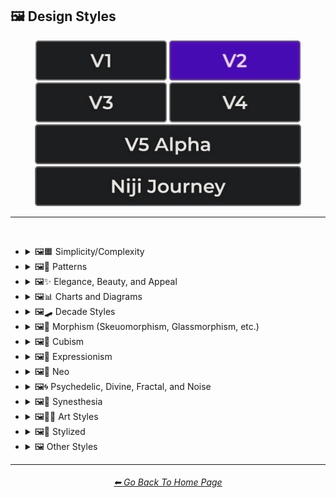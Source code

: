 <h2>🖼 Design Styles</h2>

<div align="center">

[<img src="/Images/Repo_Parts/Buttons/Version_Buttons/button_version_V1_inactive.webp?raw=true" alt="MidJourney V1" height="64" />](/Pages/MJ_V1/Style_Pages/Sphere/Design_Styles.md)
[<img src="/Images/Repo_Parts/Buttons/Version_Buttons/button_version_V2_active.webp?raw=true" alt="MidJourney V2" height="64" />](/Pages/MJ_V2/Style_Pages/Sphere/Design_Styles.md)
[<img src="/Images/Repo_Parts/Buttons/Version_Buttons/button_version_V3_inactive.webp?raw=true" alt="MidJourney V3" height="64" />](/Pages/MJ_V3/Style_Pages/Sphere/Design_Styles.md)
[<img src="/Images/Repo_Parts/Buttons/Version_Buttons/button_version_V4_inactive.webp?raw=true" alt="MidJourney V4" height="64" />](/Pages/MJ_V4/Style_Pages/Just_The_Style/Design_Styles.md)
<br>
[<img src="/Images/Repo_Parts/Buttons/Version_Buttons/button_version_V5_Alpha_inactive_half.webp?raw=true" alt="MidJourney V5" height="64" />](/Pages/MJ_V5/Style_Pages/Just_The_Style/Design_Styles.md)
[<img src="/Images/Repo_Parts/Buttons/Version_Buttons/button_version_niji_inactive_half.webp?raw=true" alt="Niji Journey" height="64" />](/Pages/Niji_Journey/Style_Pages/Design_Styles.md)

</div>

<hr>
<br>


- <details><summary>🖼🟧 Simplicity/Complexity</summary><p><div align="center">

	| Simple | Simplicity | Basic |
	| :-: | :-: | :-: |
	| <img src="/Images/MJ_V2/MidJourney_Styles_(sphere)/sphere_Simple.webp?raw=true" width="256" /> | <img src="/Images/MJ_V2/MidJourney_Styles_(sphere)/Wave_13/sphere_Simplicity.webp?raw=true" width="256" /> | <img src="/Images/MJ_V2/MidJourney_Styles_(sphere)/sphere_basic.webp?raw=true" width="256" /> |
	
	<br>
	
	| Details | Detailed | Hyperdetailed |
	| :-: | :-: | :-: |
	| <img src="/Images/MJ_V2/MidJourney_Styles_(sphere)/Wave_14/sphere_Details.webp?raw=true" width="256" /> | <img src="/Images/MJ_V2/MidJourney_Styles_(sphere)/sphere_detailed.webp?raw=true" width="256" /> | <img src="/Images/MJ_V2/MidJourney_Styles_(sphere)/sphere_hyperdetailed.webp?raw=true" width="256" /> |

	<br>

	| Ornate |
	| :-: |
	| <img src="/Images/MJ_V2/MidJourney_Styles_(sphere)/sphere_Ornate.webp?raw=true" width="256" /> |
	
	<br>

	| Complex | Complexity | Multiplex |
	| :-: | :-: | :-: |
	| <img src="/Images/MJ_V2/MidJourney_Styles_(sphere)/sphere_Complex.webp?raw=true" width="256" /> | <img src="/Images/MJ_V2/MidJourney_Styles_(sphere)/Wave_13/sphere_Complexity.webp?raw=true" width="256" /> | <img src="/Images/MJ_V2/MidJourney_Styles_(sphere)/sphere_Multiplex.webp?raw=true" width="256" /> |
	
	<br>

	| Kolmogorov Complexity | Cluttered | Greeble |
    | :-: | :-: | :-: |
    | <img src="/Images/MJ_V2/MidJourney_Styles_(sphere)/sphere_Kolmogorov_Complexity.webp?raw=true" width="256" /> | <img src="/Images/MJ_V2/MidJourney_Styles_(sphere)/sphere_Cluttered.webp?raw=true" width="256" /> | <img src="/Images/MJ_V2/MidJourney_Styles_(sphere)/sphere_Greeble.webp?raw=true" width="256" /> |

    <br>

	| Chaotic | Confusing | Incoherent |
	| :-: | :-: | :-: |
	| <img src="/Images/MJ_V2/MidJourney_Styles_(sphere)/sphere_Chaotic.webp?raw=true" width="256" /> | <img src="/Images/MJ_V2/MidJourney_Styles_(sphere)/sphere_Confusing.webp?raw=true" width="256" /> | <img src="/Images/MJ_V2/MidJourney_Styles_(sphere)/sphere_Incoherent.webp?raw=true" width="256" /> |
	
	<br>

	| Intricate | Surface Detail | Intricate Surface Detail |
	| :-: | :-: | :-: |
	| <img src="/Images/MJ_V2/MidJourney_Styles_(sphere)/sphere_Intricate.webp?raw=true" width="256" /> | <img src="/Images/MJ_V2/MidJourney_Styles_(sphere)/sphere_Surface_Detail.webp?raw=true" width="256" /> | <img src="/Images/MJ_V2/MidJourney_Styles_(sphere)/sphere_Intricate_Surface_Detail.webp?raw=true" width="256" /> |
	
	<br>
	
	| Minimalist | Maximalist | Intricate Maximalism |
	| :-: | :-: | :-: |
	| <img src="/Images/MJ_V2/MidJourney_Styles_(sphere)/sphere_minimalist.webp?raw=true" width="256" /> | <img src="/Images/MJ_V2/MidJourney_Styles_(sphere)/sphere_maximalist.webp?raw=true" width="256" /> | <img src="/Images/MJ_V2/MidJourney_Styles_(sphere)/sphere_Intricatemaximalism.webp?raw=true" width="256" /> |

	<br>
	
	| Flat | Flat Design | Ukiyo-e Flat Design |
	| :-: | :-: | :-: |
	| <img src="/Images/MJ_V2/MidJourney_Styles_(sphere)/sphere_flat.webp?raw=true" width="256" /> | <img src="/Images/MJ_V2/MidJourney_Styles_(sphere)/sphere_FlatDesign.webp?raw=true" width="256" /> | <img src="/Images/MJ_V2/MidJourney_Styles_(sphere)/sphere_Ukiyo-eflatdesign.webp?raw=true" width="256" /> |

	<br>
	
	| Isotype |
	| :-: |
	| <img src="/Images/MJ_V2/MidJourney_Styles_(sphere)/sphere_Isotype.webp?raw=true" width="256" /> |

	<br>
	
	| Flat Shading |
	| :-: |
	| <img src="/Images/MJ_V2/MidJourney_Styles_(sphere)/sphere_FlatShading.webp?raw=true" width="256" /> |
	
  </div></p></details>
	
	
	
- <details><summary>🖼🎨 Patterns</summary><p><div align="center">

	| Patterns | Polka Dot | Pinstripe |
	| :-: | :-: | :-: |
	| <img src="/Images/MJ_V2/MidJourney_Styles_(sphere)/sphere_patterns.webp?raw=true" width="256" /> | <img src="/Images/MJ_V2/MidJourney_Styles_(sphere)/sphere_PolkaDot.webp?raw=true" width="256" /> | <img src="/Images/MJ_V2/MidJourney_Styles_(sphere)/sphere_Pinstripe.webp?raw=true" width="256" /> |
	
	<br>
	
	| Grid | Axis Lines | Checkerboard |
	| :-: | :-: | :-: |
	| <img src="/Images/MJ_V2/MidJourney_Styles_(sphere)/sphere_Grid.webp?raw=true" width="256" /> | <img src="/Images/MJ_V2/MidJourney_Styles_(sphere)/Wave_14/sphere_Axis_Lines.webp?raw=true" width="256" /> | <img src="/Images/MJ_V2/MidJourney_Styles_(sphere)/sphere_Checkerboard.webp?raw=true" width="256" /> |

	<br>

	| Halftone |
	| :-: |
	| <img src="/Images/MJ_V2/MidJourney_Styles_(sphere)/sphere_halftone.webp?raw=true" width="256" /> |

	<br>
	
	| Camouflage | Damask Patterns | Memphis Pattern |
	| :-: | :-: | :-: |
	| <img src="/Images/MJ_V2/MidJourney_Styles_(sphere)/sphere_Camouflage.webp?raw=true" width="256" /> | <img src="/Images/MJ_V2/MidJourney_Styles_(sphere)/sphere_DamaskPatterns.webp?raw=true" width="256" /> | <img src="/Images/MJ_V2/MidJourney_Styles_(sphere)/sphere_MemphisPattern.webp?raw=true" width="256" /> |
	
	<br>
	
	| Parametric Patterns | Diffraction Patterns | Voronoi |
	| :-: | :-: | :-: |
	| <img src="/Images/MJ_V2/MidJourney_Styles_(sphere)/sphere_Parametricpatterns.webp?raw=true" width="256" /> | <img src="/Images/MJ_V2/MidJourney_Styles_(sphere)/sphere_DiffractionPatterns.webp?raw=true" width="256" /> | <img src="/Images/MJ_V2/MidJourney_Styles_(sphere)/sphere_Voronoi.webp?raw=true" width="256" /> |
	
	<br>
	
	| Zebra Pattern | Tiger Pattern | Cow Pattern |
	| :-: | :-: | :-: |
	| <img src="/Images/MJ_V2/MidJourney_Styles_(sphere)/sphere_ZebraPattern.webp?raw=true" width="256" /> | <img src="/Images/MJ_V2/MidJourney_Styles_(sphere)/sphere_TigerPattern.webp?raw=true" width="256" /> | <img src="/Images/MJ_V2/MidJourney_Styles_(sphere)/Wave_11/sphere_Cow_Pattern.webp?raw=true" width="256" /> |

	<br>

	| Rorschach |
	| :-: |
	| <img src="/Images/MJ_V2/MidJourney_Styles_(sphere)/sphere_Rorschach.webp?raw=true" width="256" /> |

  </div></p></details>



- <details><summary>🖼✨ Elegance, Beauty, and Appeal</summary><p><div align="center">

	| Elegant | Elegance |
	| :-: | :-: |
	| <img src="/Images/MJ_V2/MidJourney_Styles_(sphere)/sphere_Elegant.webp?raw=true" width="256" /> | <img src="/Images/MJ_V2/MidJourney_Styles_(sphere)/Wave_13/sphere_Elegance.webp?raw=true" width="256" /> |

	<br>

	| Beauty | Beautiful |
	| :-: | :-: |
	| <img src="/Images/MJ_V2/MidJourney_Styles_(sphere)/Wave_13/sphere_Beauty.webp?raw=true" width="256" /> | <img src="/Images/MJ_V2/MidJourney_Styles_(sphere)/sphere_Beautiful.webp?raw=true" width="256" /> |

	<br>

	| Appeal | Appealing | Marvelous |
	| :-: | :-: | :-: |
	| <img src="/Images/MJ_V2/MidJourney_Styles_(sphere)/Wave_13/sphere_Appeal.webp?raw=true" width="256" /> | <img src="/Images/MJ_V2/MidJourney_Styles_(sphere)/sphere_Appealing.webp?raw=true" width="256" /> | <img src="/Images/MJ_V2/MidJourney_Styles_(sphere)/sphere_Marvelous.webp?raw=true" width="256" /> |
	
	<br>

	| Luxury | Luxurious | Luxe |
	| :-: | :-: | :-: |
	| <img src="/Images/MJ_V2/MidJourney_Styles_(sphere)/sphere_Luxury.webp?raw=true" width="256" /> | <img src="/Images/MJ_V2/MidJourney_Styles_(sphere)/Wave_9/sphere_Luxurious.webp?raw=true" width="256" /> | <img src="/Images/MJ_V2/MidJourney_Styles_(sphere)/Wave_9/sphere_Luxe.webp?raw=true" width="256" /> |
	
	<br>
	
	| Low-Quality | Medium-Quality |
	| :-: | :-: |
	| <img src="/Images/MJ_V2/MidJourney_Styles_(sphere)/Wave_10/sphere_Low-Quality.webp?raw=true" width="256" /> | <img src="/Images/MJ_V2/MidJourney_Styles_(sphere)/Wave_10/sphere_Medium-Quality.webp?raw=true" width="256" /> |
	
	<br>
	
	| High-Quality | Ultra-Quality | Ultra Quality |
	| :-: | :-: | :-: |
	| <img src="/Images/MJ_V2/MidJourney_Styles_(sphere)/Wave_10/sphere_High-Quality.webp?raw=true" width="256" /> | <img src="/Images/MJ_V2/MidJourney_Styles_(sphere)/Wave_10/sphere_Ultra-Quality.webp?raw=true" width="256" /> | <img src="/Images/MJ_V2/MidJourney_Styles_(sphere)/Wave_10/sphere_Ultra_Quality.webp?raw=true" width="256" /> |

	<br>

	| Perfection |
	| :-: |
	| <img src="/Images/MJ_V2/MidJourney_Styles_(sphere)/sphere_Perfection.webp?raw=true" width="256" /> |

  </div></p></details>



- <details><summary>🖼📊 Charts and Diagrams</summary><p><div align="center">

	| Chart | Graph | Diagram |
	| :-: | :-: | :-: |
	| <img src="/Images/MJ_V2/MidJourney_Styles_(sphere)/sphere_Chart.webp?raw=true" width="256" /> | <img src="/Images/MJ_V2/MidJourney_Styles_(sphere)/sphere_Graph.webp?raw=true" width="256" /> | <img src="/Images/MJ_V2/MidJourney_Styles_(sphere)/sphere_Diagram.webp?raw=true" width="256" /> |
	
	<br>
	
	| Ideogram | Pictogram | Phase-Space |
	| :-: | :-: | :-: |
	| <img src="/Images/MJ_V2/MidJourney_Styles_(sphere)/sphere_Ideogram.webp?raw=true" width="256" /> | <img src="/Images/MJ_V2/MidJourney_Styles_(sphere)/sphere_Pictogram.webp?raw=true" width="256" /> | <img src="/Images/MJ_V2/MidJourney_Styles_(sphere)/sphere_Phase-Space.webp?raw=true" width="256" /> |
	
	<br>
	
	| Feynman Diagram | Map | Schematic |
	| :-: | :-: | :-: |
	| <img src="/Images/MJ_V2/MidJourney_Styles_(sphere)/sphere_FeynmanDiagram.webp?raw=true" width="256" /> | <img src="/Images/MJ_V2/MidJourney_Styles_(sphere)/sphere_Map.webp?raw=true" width="256" /> | <img src="/Images/MJ_V2/MidJourney_Styles_(sphere)/sphere_Schematic.webp?raw=true" width="256" /> |

  </div></p></details>



- <details><summary>🖼🛹 Decade Styles</summary><p><div align="center">

	| 20s | 20s Pattern | 1920s Decor |
	| :-: | :-: | :-: |
	| <img src="/Images/MJ_V2/MidJourney_Styles_(sphere)/sphere_20s.webp?raw=true" width="256" /> | <img src="/Images/MJ_V2/MidJourney_Styles_(sphere)/sphere_20sPattern.webp?raw=true" width="256" /> | <img src="/Images/MJ_V2/MidJourney_Styles_(sphere)/sphere_1920sDecor.webp?raw=true" width="256" /> |
	
	<br>
	
	| 30s | 30s Pattern | 1930s Decor |
	| :-: | :-: | :-: |
	| <img src="/Images/MJ_V2/MidJourney_Styles_(sphere)/sphere_30s.webp?raw=true" width="256" /> | <img src="/Images/MJ_V2/MidJourney_Styles_(sphere)/sphere_30sPattern.webp?raw=true" width="256" /> | <img src="/Images/MJ_V2/MidJourney_Styles_(sphere)/sphere_1930sDecor.webp?raw=true" width="256" /> |
	
	<br>
	
	| 40s | 40s Pattern | 1940s Decor |
	| :-: | :-: | :-: |
	| <img src="/Images/MJ_V2/MidJourney_Styles_(sphere)/sphere_40s.webp?raw=true" width="256" /> | <img src="/Images/MJ_V2/MidJourney_Styles_(sphere)/sphere_40sPattern.webp?raw=true" width="256" /> | <img src="/Images/MJ_V2/MidJourney_Styles_(sphere)/sphere_1940sDecor.webp?raw=true" width="256" /> |
	
	<br>

	| 50s | 50s Pattern | 1950s Decor |
	| :-: | :-: | :-: |
	| <img src="/Images/MJ_V2/MidJourney_Styles_(sphere)/sphere_50s.webp?raw=true" width="256" /> | <img src="/Images/MJ_V2/MidJourney_Styles_(sphere)/sphere_50sPattern.webp?raw=true" width="256" /> | <img src="/Images/MJ_V2/MidJourney_Styles_(sphere)/sphere_1950sDecor.webp?raw=true" width="256" /> |
	
	<br>
	
	| 60s | 60s Pattern | 1960s Decor |
	| :-: | :-: | :-: |
	| <img src="/Images/MJ_V2/MidJourney_Styles_(sphere)/sphere_60s.webp?raw=true" width="256" /> | <img src="/Images/MJ_V2/MidJourney_Styles_(sphere)/sphere_60sPattern.webp?raw=true" width="256" /> | <img src="/Images/MJ_V2/MidJourney_Styles_(sphere)/sphere_1960sDecor.webp?raw=true" width="256" /> |
	
	<br>
	
	| 70s | 70s Pattern | 1970s Decor |
	| :-: | :-: | :-: |
	| <img src="/Images/MJ_V2/MidJourney_Styles_(sphere)/sphere_70s.webp?raw=true" width="256" /> | <img src="/Images/MJ_V2/MidJourney_Styles_(sphere)/sphere_70sPattern.webp?raw=true" width="256" /> | <img src="/Images/MJ_V2/MidJourney_Styles_(sphere)/sphere_1970sDecor.webp?raw=true" width="256" /> |
	
	<br>

	| 80s | 80s Pattern | 1980s Decor |
	| :-: | :-: | :-: |
	| <img src="/Images/MJ_V2/MidJourney_Styles_(sphere)/sphere_80s.webp?raw=true" width="256" /> | <img src="/Images/MJ_V2/MidJourney_Styles_(sphere)/sphere_80sPattern.webp?raw=true" width="256" /> | <img src="/Images/MJ_V2/MidJourney_Styles_(sphere)/sphere_1980sDecor.webp?raw=true" width="256" /> |
	
	<br>
	
	| 90s | 90s Pattern | 1990s Decor |
	| :-: | :-: | :-: |
	| <img src="/Images/MJ_V2/MidJourney_Styles_(sphere)/sphere_90s.webp?raw=true" width="256" /> | <img src="/Images/MJ_V2/MidJourney_Styles_(sphere)/sphere_90sPattern.webp?raw=true" width="256" /> | <img src="/Images/MJ_V2/MidJourney_Styles_(sphere)/sphere_1990sDecor.webp?raw=true" width="256" /> |
	
	<br>
	
	| Y2K Design | Y2K Pattern |
	| :-: | :-: |
	| <img src="/Images/MJ_V2/MidJourney_Styles_(sphere)/sphere_Y2Kdesign.webp?raw=true" width="256" /> | <img src="/Images/MJ_V2/MidJourney_Styles_(sphere)/sphere_Y2KPattern.webp?raw=true" width="256" /> |
	
	<br>

	| 2000s Pattern | 2000s Decor |
	| :-: | :-: |
	| <img src="/Images/MJ_V2/MidJourney_Styles_(sphere)/sphere_2000sPattern.webp?raw=true" width="256" /> | <img src="/Images/MJ_V2/MidJourney_Styles_(sphere)/sphere_2000sDecor.webp?raw=true" width="256" /> |

	<br>

	| 2010s Decor | 2020s Decor |
	| :-: | :-: |
	| <img src="/Images/MJ_V2/MidJourney_Styles_(sphere)/sphere_2010sDecor.webp?raw=true" width="256" /> | <img src="/Images/MJ_V2/MidJourney_Styles_(sphere)/sphere_2020sDecor.webp?raw=true" width="256" /> |

	<br>

	| 1100s | 1200s | 1300s |
	| :-: | :-: | :-: |
	| <img src="/Images/MJ_V2/MidJourney_Styles_(sphere)/Wave_12/sphere_1100s.webp?raw=true" width="256" /> | <img src="/Images/MJ_V2/MidJourney_Styles_(sphere)/Wave_12/sphere_1200s.webp?raw=true" width="256" /> | <img src="/Images/MJ_V2/MidJourney_Styles_(sphere)/Wave_12/sphere_1300s.webp?raw=true" width="256" /> |
	
	<br>
	
	| 1400s | 1500s | 1600s |
	| :-: | :-: | :-: |
	| <img src="/Images/MJ_V2/MidJourney_Styles_(sphere)/Wave_12/sphere_1400s.webp?raw=true" width="256" /> | <img src="/Images/MJ_V2/MidJourney_Styles_(sphere)/Wave_12/sphere_1500s.webp?raw=true" width="256" /> | <img src="/Images/MJ_V2/MidJourney_Styles_(sphere)/Wave_12/sphere_1600s.webp?raw=true" width="256" /> |
	
	<br>
	
	| 1700s | 1800s | 1900s |
	| :-: | :-: | :-: |
	| <img src="/Images/MJ_V2/MidJourney_Styles_(sphere)/Wave_12/sphere_1700s.webp?raw=true" width="256" /> | <img src="/Images/MJ_V2/MidJourney_Styles_(sphere)/Wave_12/sphere_1800s.webp?raw=true" width="256" /> | <img src="/Images/MJ_V2/MidJourney_Styles_(sphere)/Wave_12/sphere_1900s.webp?raw=true" width="256" /> |
	
	<br>
	
	| 1950s | 1960s | 1970s |
	| :-: | :-: | :-: |
	| <img src="/Images/MJ_V2/MidJourney_Styles_(sphere)/Wave_12/sphere_1950s.webp?raw=true" width="256" /> | <img src="/Images/MJ_V2/MidJourney_Styles_(sphere)/Wave_12/sphere_1960s.webp?raw=true" width="256" /> | <img src="/Images/MJ_V2/MidJourney_Styles_(sphere)/Wave_12/sphere_1970s.webp?raw=true" width="256" /> |
	
	<br>
	
	| 1980s | 1990s | 2000s |
	| :-: | :-: | :-: |
	| <img src="/Images/MJ_V2/MidJourney_Styles_(sphere)/Wave_12/sphere_1980s.webp?raw=true" width="256" /> | <img src="/Images/MJ_V2/MidJourney_Styles_(sphere)/Wave_12/sphere_1990s.webp?raw=true" width="256" /> | <img src="/Images/MJ_V2/MidJourney_Styles_(sphere)/Wave_12/sphere_2000s.webp?raw=true" width="256" /> |
	
	<br>
	
	| 2010s | 2020s | 3000s |
	| :-: | :-: | :-: |
	| <img src="/Images/MJ_V2/MidJourney_Styles_(sphere)/Wave_12/sphere_2010s.webp?raw=true" width="256" /> | <img src="/Images/MJ_V2/MidJourney_Styles_(sphere)/Wave_12/sphere_2020s.webp?raw=true" width="256" /> | <img src="/Images/MJ_V2/MidJourney_Styles_(sphere)/Wave_12/sphere_3000s.webp?raw=true" width="256" /> |
	
	<br>
	
	| 4000s | 5000s |
	| :-: | :-: |
	| <img src="/Images/MJ_V2/MidJourney_Styles_(sphere)/Wave_12/sphere_4000s.webp?raw=true" width="256" /> | <img src="/Images/MJ_V2/MidJourney_Styles_(sphere)/Wave_12/sphere_5000s.webp?raw=true" width="256" /> |

  </div></p></details>



- <details><summary>🖼🎰 Morphism (Skeuomorphism, Glassmorphism, etc.)</summary><p><div align="center">

	| Morphism |
	| :-: |
	| <img src="/Images/MJ_V2/MidJourney_Styles_(sphere)/Wave_13/sphere_Morphism.webp?raw=true" width="256" /> |
	
	<br>

	| Skeuomorphism | Neumorphism |
	| :-: | :-: |
	| <img src="/Images/MJ_V2/MidJourney_Styles_(sphere)/sphere_skeuomorphism.webp?raw=true" width="256" /> | <img src="/Images/MJ_V2/MidJourney_Styles_(sphere)/sphere_neumorphism.webp?raw=true" width="256" /> |
	
	<br>

	| Neomorphism |
	| :-: |
	| <img src="/Images/MJ_V2/MidJourney_Styles_(sphere)/Wave_11/sphere_Neomorphism.webp?raw=true" width="256" /> |

	<br>
	
	| Glassmorphism | Claymorphism |
	| :-: | :-: |
	| <img src="/Images/MJ_V2/MidJourney_Styles_(sphere)/sphere_glassmorphism.webp?raw=true" width="256" /> | <img src="/Images/MJ_V2/MidJourney_Styles_(sphere)/sphere_claymorphism.webp?raw=true" width="256" /> |

  </div></p></details>



- <details><summary>🖼🧊 Cubism</summary><p><div align="center">

	| Cubism | Synthetic Cubism | Mechanistic Cubism |
	| :-: | :-: | :-: |
	| <img src="/Images/MJ_V2/MidJourney_Styles_(sphere)/sphere_cubism.webp?raw=true" width="256" /> | <img src="/Images/MJ_V2/MidJourney_Styles_(sphere)/sphere_syntheticcubism.webp?raw=true" width="256" /> | <img src="/Images/MJ_V2/MidJourney_Styles_(sphere)/sphere_mechanisticcubism.webp?raw=true" width="256" /> |
	
	<br>
	
	| Proto-Cubism | Cubo-Futurism |
	| :-: | :-: |
	| <img src="/Images/MJ_V2/MidJourney_Styles_(sphere)/sphere_Proto-Cubism.webp?raw=true" width="256" /> | <img src="/Images/MJ_V2/MidJourney_Styles_(sphere)/sphere_Cubo-Futurism.webp?raw=true" width="256" /> |

  </div></p></details>



- <details><summary>🖼🦋 Expressionism</summary><p><div align="center">

	| Expressionism | Cubo-Expressionism |
	| :-: | :-: |
	| <img src="/Images/MJ_V2/MidJourney_Styles_(sphere)/sphere_expressionism.webp?raw=true" width="256" /> | <img src="/Images/MJ_V2/MidJourney_Styles_(sphere)/sphere_cubo-expressionism.webp?raw=true" width="256" /> |
	
	<br>
	
	| Figurative Expressionism | Abstract Expressionism |
	| :-: | :-: |
	| <img src="/Images/MJ_V2/MidJourney_Styles_(sphere)/sphere_figurativeexpressionism.webp?raw=true" width="256" /> | <img src="/Images/MJ_V2/MidJourney_Styles_(sphere)/sphere_abstractexpressionism.webp?raw=true" width="256" /> |

  </div></p></details>



- <details><summary>🖼🔮 Neo</summary><p><div align="center">

	| Neo |
	| :-: |
	| <img src="/Images/MJ_V2/MidJourney_Styles_(sphere)/Wave_13/sphere_Neo.webp?raw=true" width="256" /> |
	
	<br>

	| Neo-Baroque | Neo-Byzantine | Neo-Rococo |
	| :-: | :-: | :-: |
	| <img src="/Images/MJ_V2/MidJourney_Styles_(sphere)/sphere_neo-baroque.webp?raw=true" width="256" /> | <img src="/Images/MJ_V2/MidJourney_Styles_(sphere)/sphere_neo-byzantine.webp?raw=true" width="256" /> | <img src="/Images/MJ_V2/MidJourney_Styles_(sphere)/sphere_neo-rococo.webp?raw=true" width="256" /> |

	<br>

	| Neoclassicism | Neoplasticism |
	| :-: | :-: |
	| <img src="/Images/MJ_V2/MidJourney_Styles_(sphere)/sphere_neoclassicism.webp?raw=true" width="256" /> | <img src="/Images/MJ_V2/MidJourney_Styles_(sphere)/sphere_neoplasticism.webp?raw=true" width="256" /> |

	<br>
	
	| Neo-Dada | Neo-Futurism | NeoSon |
	| :-: | :-: | :-: |
	| <img src="/Images/MJ_V2/MidJourney_Styles_(sphere)/sphere_Neo-Dada.webp?raw=true" width="256" /> | <img src="/Images/MJ_V2/MidJourney_Styles_(sphere)/sphere_Neo-Futurism.webp?raw=true" width="256" /> | <img src="/Images/MJ_V2/MidJourney_Styles_(sphere)/sphere_NeoSon.webp?raw=true" width="256" /> |
	
	<br>
	
	| Neo-Tokyo | Neo-Concretism | Neo-Impressionism |
	| :-: | :-: | :-: |
	| <img src="/Images/MJ_V2/MidJourney_Styles_(sphere)/sphere_Neo-Tokyo.webp?raw=true" width="256" /> | <img src="/Images/MJ_V2/MidJourney_Styles_(sphere)/sphere_neo-concretism.webp?raw=true" width="256" /> | <img src="/Images/MJ_V2/MidJourney_Styles_(sphere)/sphere_Neo-Impressionism.webp?raw=true" width="256" /> |

  </div></p></details>



- <details><summary>🖼🌀 Psychedelic, Divine, Fractal, and Noise</summary><p><div align="center">

	| Psychedelic | Psychedelia | Psychedelica |
	| :-: | :-: | :-: |
	| <img src="/Images/MJ_V2/MidJourney_Styles_(sphere)/Wave_13/sphere_Psychedelic.webp?raw=true" width="256" /> | <img src="/Images/MJ_V2/MidJourney_Styles_(sphere)/Wave_10/sphere_Psychedelia.webp?raw=true" width="256" /> | <img src="/Images/MJ_V2/MidJourney_Styles_(sphere)/sphere_Psychedelica.webp?raw=true" width="256" /> |

	<br>

	| Psychedelic Design | Trippy | Hallucination |
	| :-: | :-: | :-: |
	| <img src="/Images/MJ_V2/MidJourney_Styles_(sphere)/sphere_PsychedelicDesign.webp?raw=true" width="256" /> | <img src="/Images/MJ_V2/MidJourney_Styles_(sphere)/Wave_10/sphere_Trippy.webp?raw=true" width="256" /> | <img src="/Images/MJ_V2/MidJourney_Styles_(sphere)/sphere_Hallucination.webp?raw=true" width="256" /> |

	<br>

	| Acidwave |
	| :-: |
	| <img src="/Images/MJ_V2/MidJourney_Styles_(sphere)/sphere_Acidwave.webp?raw=true" width="256" /> |

	<br>

	| LSD | DMT |
	| :-: | :-: |
	| <img src="/Images/MJ_V2/MidJourney_Styles_(sphere)/Wave_10/sphere_LSD.webp?raw=true" width="256" /> | <img src="/Images/MJ_V2/MidJourney_Styles_(sphere)/Wave_10/sphere_DMT.webp?raw=true" width="256" /> |

	<br>
	
	| Lysergic | Tryptamine | Mescaline |
	| :-: | :-: | :-: |
	| <img src="/Images/MJ_V2/MidJourney_Styles_(sphere)/sphere_Lysergic.webp?raw=true" width="256" /> | <img src="/Images/MJ_V2/MidJourney_Styles_(sphere)/sphere_Tryptamine.webp?raw=true" width="256" /> | <img src="/Images/MJ_V2/MidJourney_Styles_(sphere)/sphere_Mescaline.webp?raw=true" width="256" /> |

	<br>
	
	| Kaleidoscope | Teleidoscope |
	| :-: | :-: |
	| <img src="/Images/MJ_V2/MidJourney_Styles_(sphere)/sphere_Kaleidoscope.webp?raw=true" width="256" /> | <img src="/Images/MJ_V2/MidJourney_Styles_(sphere)/Wave_11/sphere_Teleidoscope.webp?raw=true" width="256" /> |
	
	<br>

	| Spirograph | Mandala |
	| :-: | :-: |
	| <img src="/Images/MJ_V2/MidJourney_Styles_(sphere)/sphere_Spirograph.webp?raw=true" width="256" /> | <img src="/Images/MJ_V2/MidJourney_Styles_(sphere)/sphere_mandala.webp?raw=true" width="256" /> |

	<br>
	
	| Hippie | Hyperbolic |
	| :-: | :-: |
	| <img src="/Images/MJ_V2/MidJourney_Styles_(sphere)/sphere_Hippie.webp?raw=true" width="256" /> | <img src="/Images/MJ_V2/MidJourney_Styles_(sphere)/sphere_hyperbolic.webp?raw=true" width="256" /> |

	<br>

	| Flower of Life | Sacred Geometry |
	| :-: | :-: |
	| <img src="/Images/MJ_V2/MidJourney_Styles_(sphere)/Wave_11/sphere_Flower_of_Life.webp?raw=true" width="256" /> | <img src="/Images/MJ_V2/MidJourney_Styles_(sphere)/Wave_9/sphere_Sacred_Geometry.webp?raw=true" width="256" /> |

	<br>

	| Chakra | Aura | Quantum |
	| :-: | :-: | :-: |
	| <img src="/Images/MJ_V2/MidJourney_Styles_(sphere)/sphere_Chakra.webp?raw=true" width="256" /> | <img src="/Images/MJ_V2/MidJourney_Styles_(sphere)/sphere_Aura.webp?raw=true" width="256" /> | <img src="/Images/MJ_V2/MidJourney_Styles_(sphere)/sphere_Quantum.webp?raw=true" width="256" /> |
	
	<br>

	| Divine | Ineffable | Sacred |
	| :-: | :-: | :-: |
	| <img src="/Images/MJ_V2/MidJourney_Styles_(sphere)/sphere_Divine.webp?raw=true" width="256" /> | <img src="/Images/MJ_V2/MidJourney_Styles_(sphere)/sphere_Ineffable.webp?raw=true" width="256" /> | <img src="/Images/MJ_V2/MidJourney_Styles_(sphere)/Wave_9/sphere_Sacred.webp?raw=true" width="256" /> |
	
	<br>

	| Transcendent | Transcendental | Astral |
	| :-: | :-: | :-: |
	| <img src="/Images/MJ_V2/MidJourney_Styles_(sphere)/Wave_9/sphere_Transcendent.webp?raw=true" width="256" /> | <img src="/Images/MJ_V2/MidJourney_Styles_(sphere)/Wave_10/sphere_Transcendental.webp?raw=true" width="256" /> | <img src="/Images/MJ_V2/MidJourney_Styles_(sphere)/Wave_13/sphere_Astral.webp?raw=true" width="256" /> |

	<br>

	| Soul | Karma |
	| :-: | :-: |
	| <img src="/Images/MJ_V2/MidJourney_Styles_(sphere)/sphere_Soul.webp?raw=true" width="256" /> | <img src="/Images/MJ_V2/MidJourney_Styles_(sphere)/sphere_Karma.webp?raw=true" width="256" /> |

	<br>
	
	| Fractal | Fractal Art | Fractal Environment |
	| :-: | :-: | :-: |
	| <img src="/Images/MJ_V2/MidJourney_Styles_(sphere)/sphere_fractal.webp?raw=true" width="256" /> | <img src="/Images/MJ_V2/MidJourney_Styles_(sphere)/sphere_Fractal_Art.webp?raw=true" width="256" /> | <img src="/Images/MJ_V2/MidJourney_Styles_(sphere)/Wave_11/sphere_Fractal_Environment.webp?raw=true" width="256" /> |
	
	<br>

	| Mandelbrot | Multibrot |
	| :-: | :-: |
	| <img src="/Images/MJ_V2/MidJourney_Styles_(sphere)/sphere_Mandelbrot.webp?raw=true" width="256" /> | <img src="/Images/MJ_V2/MidJourney_Styles_(sphere)/sphere_Multibrot.webp?raw=true" width="256" /> |

	<br>
	
	| Mandelbox | Mandelbulb |
	| :-: | :-: |
	| <img src="/Images/MJ_V2/MidJourney_Styles_(sphere)/sphere_Mandelbox.webp?raw=true" width="256" /> | <img src="/Images/MJ_V2/MidJourney_Styles_(sphere)/sphere_Mandelbulb.webp?raw=true" width="256" /> |
	
	<br>
	
	| Julia-Set | Lyapunov-Fractal | Burning-Ship-Fractal |
	| :-: | :-: | :-: |
	| <img src="/Images/MJ_V2/MidJourney_Styles_(sphere)/sphere_Julia-Set.webp?raw=true" width="256" /> | <img src="/Images/MJ_V2/MidJourney_Styles_(sphere)/sphere_Lyapunov-Fractal.webp?raw=true" width="256" /> | <img src="/Images/MJ_V2/MidJourney_Styles_(sphere)/sphere_Burning-Ship-Fractal.webp?raw=true" width="256" /> |

	<br>
	
	| Newton Fractal | Newton-Fractal |
	| :-: | :-: |
	| <img src="/Images/MJ_V2/MidJourney_Styles_(sphere)/sphere_NewtonFractal.webp?raw=true" width="256" /> | <img src="/Images/MJ_V2/MidJourney_Styles_(sphere)/sphere_Newton-Fractal.webp?raw=true" width="256" /> |
	
	<br>
	
	| Noisy | Noise | White Noise |
	| :-: | :-: | :-: |
	| <img src="/Images/MJ_V2/MidJourney_Styles_(sphere)/sphere_Noisy.webp?raw=true" width="256" /> | <img src="/Images/MJ_V2/MidJourney_Styles_(sphere)/sphere_Noise.webp?raw=true" width="256" /> | <img src="/Images/MJ_V2/MidJourney_Styles_(sphere)/sphere_White_Noise.webp?raw=true" width="256" /> |
	
	<br>
	
	| Cell Noise | Perlin Noise | Simplex Noise |
	| :-: | :-: | :-: |
	| <img src="/Images/MJ_V2/MidJourney_Styles_(sphere)/sphere_CellNoise.webp?raw=true" width="256" /> | <img src="/Images/MJ_V2/MidJourney_Styles_(sphere)/sphere_PerlinNoise.webp?raw=true" width="256" /> | <img src="/Images/MJ_V2/MidJourney_Styles_(sphere)/sphere_SimplexNoise.webp?raw=true" width="256" /> |

  </div></p></details>


- <details><summary>🖼🌈 Synesthesia</summary><p><div align="center">

	| Synesthesia | Synesthetic |
	| :-: | :-: |
	| <img src="/Images/MJ_V2/MidJourney_Styles_(sphere)/sphere_Synesthesia.webp?raw=true" width="256" /> | <img src="/Images/MJ_V2/MidJourney_Styles_(sphere)/Wave_13/sphere_Synesthetic.webp?raw=true" width="256" /> |
	
	<br>
	
	| Chromesthesia | Music-Color Synesthesia | Musical-Color Synesthesia |
	| :-: | :-: | :-: |
	| <img src="/Images/MJ_V2/MidJourney_Styles_(sphere)/Wave_13/sphere_Chromesthesia.webp?raw=true" width="256" /> | <img src="/Images/MJ_V2/MidJourney_Styles_(sphere)/Wave_13/sphere_Music-Color_Synesthesia.webp?raw=true" width="256" /> | <img src="/Images/MJ_V2/MidJourney_Styles_(sphere)/Wave_13/sphere_Musical-Color_Synesthesia.webp?raw=true" width="256" /> |
	
	<br>
	
	| Music-Vision Synesthesia | Musical-Texture Synesthesia | Chords-Color Synesthesia |
	| :-: | :-: | :-: |
	| <img src="/Images/MJ_V2/MidJourney_Styles_(sphere)/Wave_13/sphere_Music-Vision_Synesthesia.webp?raw=true" width="256" /> | <img src="/Images/MJ_V2/MidJourney_Styles_(sphere)/Wave_13/sphere_Musical-Texture_Synesthesia.webp?raw=true" width="256" /> | <img src="/Images/MJ_V2/MidJourney_Styles_(sphere)/Wave_13/sphere_Chords-Color_Synesthesia.webp?raw=true" width="256" /> |
	
	<br>
	
	| Musical-Spatial Synesthesia | Music-Number Synesthesia | Music-Temperature Synesthesia |
	| :-: | :-: | :-: |
	| <img src="/Images/MJ_V2/MidJourney_Styles_(sphere)/Wave_13/sphere_Musical-Spatial_Synesthesia.webp?raw=true" width="256" /> | <img src="/Images/MJ_V2/MidJourney_Styles_(sphere)/Wave_13/sphere_Music-Number_Synesthesia.webp?raw=true" width="256" /> | <img src="/Images/MJ_V2/MidJourney_Styles_(sphere)/Wave_13/sphere_Music-Temperature_Synesthesia.webp?raw=true" width="256" /> |
	
	<br>
	
	| Music-Smell Synesthesia | Music-Taste Synesthesia |
	| :-: | :-: |
	| <img src="/Images/MJ_V2/MidJourney_Styles_(sphere)/Wave_13/sphere_Music-Smell_Synesthesia.webp?raw=true" width="256" /> | <img src="/Images/MJ_V2/MidJourney_Styles_(sphere)/Wave_13/sphere_Music-Taste_Synesthesia.webp?raw=true" width="256" /> |
	
	<br>
	
	| Auditory-Visual Synesthesia | Auditory-Tactile Synesthesia | Auditory-Gustatory Synesthesia |
	| :-: | :-: | :-: |
	| <img src="/Images/MJ_V2/MidJourney_Styles_(sphere)/Wave_13/sphere_Auditory-Visual_Synesthesia.webp?raw=true" width="256" /> | <img src="/Images/MJ_V2/MidJourney_Styles_(sphere)/Wave_13/sphere_Auditory-Tactile_Synesthesia.webp?raw=true" width="256" /> | <img src="/Images/MJ_V2/MidJourney_Styles_(sphere)/Wave_13/sphere_Auditory-Gustatory_Synesthesia.webp?raw=true" width="256" /> |
	
	<br>
	
	| Sound-Texture Synesthesia | Sound-Tactile Synesthesia | Sound-Touch Synesthesia |
	| :-: | :-: | :-: |
	| <img src="/Images/MJ_V2/MidJourney_Styles_(sphere)/Wave_13/sphere_Sound-Texture_Synesthesia.webp?raw=true" width="256" /> | <img src="/Images/MJ_V2/MidJourney_Styles_(sphere)/Wave_13/sphere_Sound-Tactile_Synesthesia.webp?raw=true" width="256" /> | <img src="/Images/MJ_V2/MidJourney_Styles_(sphere)/Wave_13/sphere_Sound-Touch_Synesthesia.webp?raw=true" width="256" /> |
	
	<br>
	
	| Sound-Shape Synesthesia | Sound-Number Synesthesia |
	| :-: | :-: |
	| <img src="/Images/MJ_V2/MidJourney_Styles_(sphere)/Wave_13/sphere_Sound-Shape_Synesthesia.webp?raw=true" width="256" /> | <img src="/Images/MJ_V2/MidJourney_Styles_(sphere)/Wave_13/sphere_Sound-Number_Synesthesia.webp?raw=true" width="256" /> |
	
	<br>
	
	| Sound-Kinetics Synesthesia | Sound-Temperature Synesthesia |
	| :-: | :-: |
	| <img src="/Images/MJ_V2/MidJourney_Styles_(sphere)/Wave_13/sphere_Sound-Kinetics_Synesthesia.webp?raw=true" width="256" /> | <img src="/Images/MJ_V2/MidJourney_Styles_(sphere)/Wave_13/sphere_Sound-Temperature_Synesthesia.webp?raw=true" width="256" /> |
	
	<br>
	
	| Sound-Smell Synesthesia | Sound-Taste Synesthesia |
	| :-: | :-: |
	| <img src="/Images/MJ_V2/MidJourney_Styles_(sphere)/Wave_13/sphere_Sound-Smell_Synesthesia.webp?raw=true" width="256" /> | <img src="/Images/MJ_V2/MidJourney_Styles_(sphere)/Wave_13/sphere_Sound-Taste_Synesthesia.webp?raw=true" width="256" /> |
	
	<br>
	
	| Aura Synesthesia | Personality-Color Synesthesia | Emotion-Color Synesthesia |
	| :-: | :-: | :-: |
	| <img src="/Images/MJ_V2/MidJourney_Styles_(sphere)/Wave_13/sphere_Aura_Synesthesia.webp?raw=true" width="256" /> | <img src="/Images/MJ_V2/MidJourney_Styles_(sphere)/Wave_13/sphere_Personality-Color_Synesthesia.webp?raw=true" width="256" /> | <img src="/Images/MJ_V2/MidJourney_Styles_(sphere)/Wave_13/sphere_Emotion-Color_Synesthesia.webp?raw=true" width="256" /> |
	
	<br>
	
	| Concepts-Color Synesthesia | Concepts-Shape Synesthesia |
	| :-: | :-: |
	| <img src="/Images/MJ_V2/MidJourney_Styles_(sphere)/Wave_13/sphere_Concepts-Color_Synesthesia.webp?raw=true" width="256" /> | <img src="/Images/MJ_V2/MidJourney_Styles_(sphere)/Wave_13/sphere_Concepts-Shape_Synesthesia.webp?raw=true" width="256" /> |
	
	<br>
	
	| Concept-Sound Synesthesia | Concept-Smell Synesthesia |
	| :-: | :-: |
	| <img src="/Images/MJ_V2/MidJourney_Styles_(sphere)/Wave_13/sphere_Concept-Sound_Synesthesia.webp?raw=true" width="256" /> | <img src="/Images/MJ_V2/MidJourney_Styles_(sphere)/Wave_13/sphere_Concept-Smell_Synesthesia.webp?raw=true" width="256" /> |
	
	<br>
	
	| Mathematical Concepts-Visual Synesthesia | Spatial-Sequence Synesthesia | Number-Form Synesthesia |
	| :-: | :-: | :-: |
	| <img src="/Images/MJ_V2/MidJourney_Styles_(sphere)/Wave_13/sphere_Mathematical_Concepts-Visual_Synesthesia.webp?raw=true" width="256" /> | <img src="/Images/MJ_V2/MidJourney_Styles_(sphere)/Wave_13/sphere_Spatial-Sequence_Synesthesia.webp?raw=true" width="256" /> | <img src="/Images/MJ_V2/MidJourney_Styles_(sphere)/Wave_13/sphere_Number-Form_Synesthesia.webp?raw=true" width="256" /> |
	
	<br>
	
	| Gustatory-Visual Synesthesia | Gustatory-Auditory Synesthesia | Gustatory-Tactile Synesthesia |
	| :-: | :-: | :-: |
	| <img src="/Images/MJ_V2/MidJourney_Styles_(sphere)/Wave_13/sphere_Gustatory-Visual_Synesthesia.webp?raw=true" width="256" /> | <img src="/Images/MJ_V2/MidJourney_Styles_(sphere)/Wave_13/sphere_Gustatory-Auditory_Synesthesia.webp?raw=true" width="256" /> | <img src="/Images/MJ_V2/MidJourney_Styles_(sphere)/Wave_13/sphere_Gustatory-Tactile_Synesthesia.webp?raw=true" width="256" /> |
	
	<br>
	
	| Olfactory-Visual Synesthesia | Kinetics-Color Synesthesia |
	| :-: | :-: |
	| <img src="/Images/MJ_V2/MidJourney_Styles_(sphere)/Wave_13/sphere_Olfactory-Visual_Synesthesia.webp?raw=true" width="256" /> | <img src="/Images/MJ_V2/MidJourney_Styles_(sphere)/Wave_13/sphere_Kinetics-Color_Synesthesia.webp?raw=true" width="256" /> |
	
	<br>
	
	| Grapheme-Shape Synesthesia | Grapheme-Texture Synesthesia | Grapheme-Image Synesthesia |
	| :-: | :-: | :-: |
	| <img src="/Images/MJ_V2/MidJourney_Styles_(sphere)/Wave_13/sphere_Grapheme-Shape_Synesthesia.webp?raw=true" width="256" /> | <img src="/Images/MJ_V2/MidJourney_Styles_(sphere)/Wave_13/sphere_Grapheme-Texture_Synesthesia.webp?raw=true" width="256" /> | <img src="/Images/MJ_V2/MidJourney_Styles_(sphere)/Wave_13/sphere_Grapheme-Image_Synesthesia.webp?raw=true" width="256" /> |
	
	<br>
	
	| Grapheme-Color Synesthesia | Grapheme-Sound Synesthesia | Grapheme-Temperature Synesthesia |
	| :-: | :-: | :-: |
	| <img src="/Images/MJ_V2/MidJourney_Styles_(sphere)/Wave_13/sphere_Grapheme-Color_Synesthesia.webp?raw=true" width="256" /> | <img src="/Images/MJ_V2/MidJourney_Styles_(sphere)/Wave_13/sphere_Grapheme-Sound_Synesthesia.webp?raw=true" width="256" /> | <img src="/Images/MJ_V2/MidJourney_Styles_(sphere)/Wave_13/sphere_Grapheme-Temperature_Synesthesia.webp?raw=true" width="256" /> |
	
	<br>
	
	| Grapheme-Smell Synesthesia | Grapheme-Taste Synesthesia |
	| :-: | :-: |
	| <img src="/Images/MJ_V2/MidJourney_Styles_(sphere)/Wave_13/sphere_Grapheme-Smell_Synesthesia.webp?raw=true" width="256" /> | <img src="/Images/MJ_V2/MidJourney_Styles_(sphere)/Wave_13/sphere_Grapheme-Taste_Synesthesia.webp?raw=true" width="256" /> |
	
	<br>
	
	| Lexeme-Olfactory Synesthesia | Lexeme-Taste Synesthesia | Lexical-Gustatory Synesthesia |
	| :-: | :-: | :-: |
	| <img src="/Images/MJ_V2/MidJourney_Styles_(sphere)/Wave_13/sphere_Lexeme-Olfactory_Synesthesia.webp?raw=true" width="256" /> | <img src="/Images/MJ_V2/MidJourney_Styles_(sphere)/Wave_13/sphere_Lexeme-Taste_Synesthesia.webp?raw=true" width="256" /> | <img src="/Images/MJ_V2/MidJourney_Styles_(sphere)/Wave_13/sphere_Lexical-Gustatory_Synesthesia.webp?raw=true" width="256" /> |
	
	<br>
	
	| Lexeme-Motor Synesthesia |
	| :-: |
	| <img src="/Images/MJ_V2/MidJourney_Styles_(sphere)/Wave_13/sphere_Lexeme-Motor_Synesthesia.webp?raw=true" width="256" /> |
	
	<br>
	
	| Lexeme-Color Synesthesia | Morpheme-Color Synesthesia | Words-Color Synesthesia |
	| :-: | :-: | :-: |
	| <img src="/Images/MJ_V2/MidJourney_Styles_(sphere)/Wave_13/sphere_Lexeme-Color_Synesthesia.webp?raw=true" width="256" /> | <img src="/Images/MJ_V2/MidJourney_Styles_(sphere)/Wave_13/sphere_Morpheme-Color_Synesthesia.webp?raw=true" width="256" /> | <img src="/Images/MJ_V2/MidJourney_Styles_(sphere)/Wave_13/sphere_Words-Color_Synesthesia.webp?raw=true" width="256" /> |
	
	<br>
	
	| Letter-Color Synesthesia | Letter-Shape Synesthesia |
	| :-: | :-: |
	| <img src="/Images/MJ_V2/MidJourney_Styles_(sphere)/Wave_13/sphere_Letter-Color_Synesthesia.webp?raw=true" width="256" /> | <img src="/Images/MJ_V2/MidJourney_Styles_(sphere)/Wave_13/sphere_Letter-Shape_Synesthesia.webp?raw=true" width="256" /> |
	
	<br>
	
	| Letter-Texture Synesthesia | Letter-Image Synesthesia | Letter-Personality Synesthesia |
	| :-: | :-: | :-: |
	| <img src="/Images/MJ_V2/MidJourney_Styles_(sphere)/Wave_13/sphere_Letter-Texture_Synesthesia.webp?raw=true" width="256" /> | <img src="/Images/MJ_V2/MidJourney_Styles_(sphere)/Wave_13/sphere_Letter-Image_Synesthesia.webp?raw=true" width="256" /> | <img src="/Images/MJ_V2/MidJourney_Styles_(sphere)/Wave_13/sphere_Letter-Personality_Synesthesia.webp?raw=true" width="256" /> |
	
	<br>
	
	| Letter-Smell Synesthesia | Letter-Taste Synesthesia |
	| :-: | :-: |
	| <img src="/Images/MJ_V2/MidJourney_Styles_(sphere)/Wave_13/sphere_Letter-Smell_Synesthesia.webp?raw=true" width="256" /> | <img src="/Images/MJ_V2/MidJourney_Styles_(sphere)/Wave_13/sphere_Letter-Taste_Synesthesia.webp?raw=true" width="256" /> |
	
	<br>
	
	| Letter-Sound Synesthesia | Letter-Spatial Location Synesthesia | Letter-Temperature Synesthesia |
	| :-: | :-: | :-: |
	| <img src="/Images/MJ_V2/MidJourney_Styles_(sphere)/Wave_13/sphere_Letter-Sound_Synesthesia.webp?raw=true" width="256" /> | <img src="/Images/MJ_V2/MidJourney_Styles_(sphere)/Wave_13/sphere_Letter-Spatial_Location_Synesthesia.webp?raw=true" width="256" /> | <img src="/Images/MJ_V2/MidJourney_Styles_(sphere)/Wave_13/sphere_Letter-Temperature_Synesthesia.webp?raw=true" width="256" /> |

  </div></p></details>


- <details><summary>🖼👩‍🎨 Art Styles</summary><p><div align="center">

	| Pop-Art | Warhol | Fauvism |
	| :-: | :-: | :-: |
	| <img src="/Images/MJ_V2/MidJourney_Styles_(sphere)/sphere_Pop-art.webp?raw=true" width="256" /> | <img src="/Images/MJ_V2/MidJourney_Styles_(sphere)/sphere_Warhol.webp?raw=true" width="256" /> | <img src="/Images/MJ_V2/MidJourney_Styles_(sphere)/sphere_fauvism.webp?raw=true" width="256" /> |

	<br>

	| Lo-fi | Hi-fi | High Fidelity |
	| :-: | :-: | :-: |
	| <img src="/Images/MJ_V2/MidJourney_Styles_(sphere)/sphere_lo-fi.webp?raw=true" width="256" /> | <img src="/Images/MJ_V2/MidJourney_Styles_(sphere)/sphere_hi-fi.webp?raw=true" width="256" /> | <img src="/Images/MJ_V2/MidJourney_Styles_(sphere)/sphere_High_Fidelity.webp?raw=true" width="256" /> |

	<br>
	
	| Biomorphic | Ornamental |
	| :-: | :-: |
	| <img src="/Images/MJ_V2/MidJourney_Styles_(sphere)/Wave_14/sphere_Biomorphic.webp?raw=true" width="256" /> | <img src="/Images/MJ_V2/MidJourney_Styles_(sphere)/Wave_14/sphere_Ornamental.webp?raw=true" width="256" /> |
	
	<br>

	| Bauhaus Style | Modernism | Composition |
	| :-: | :-: | :-: |
	| <img src="/Images/MJ_V2/MidJourney_Styles_(sphere)/sphere_Bauhausstyle.webp?raw=true" width="256" /> | <img src="/Images/MJ_V2/MidJourney_Styles_(sphere)/Wave_13/sphere_Modernism.webp?raw=true" width="256" /> | <img src="/Images/MJ_V2/MidJourney_Styles_(sphere)/Wave_14/sphere_Composition.webp?raw=true" width="256" /> |
	
	<br>

	| Transautomatism | Cloisonnism | Orphism |
	| :-: | :-: | :-: |
	| <img src="/Images/MJ_V2/MidJourney_Styles_(sphere)/sphere_transautomatism.webp?raw=true" width="256" /> | <img src="/Images/MJ_V2/MidJourney_Styles_(sphere)/sphere_cloisonnism.webp?raw=true" width="256" /> | <img src="/Images/MJ_V2/MidJourney_Styles_(sphere)/sphere_orphism.webp?raw=true" width="256" /> |
	
	<br>

	| Suprematism | Vorticism |
	| :-: | :-: |
	| <img src="/Images/MJ_V2/MidJourney_Styles_(sphere)/Wave_10/sphere_Suprematism.webp?raw=true" width="256" /> | <img src="/Images/MJ_V2/MidJourney_Styles_(sphere)/Wave_10/sphere_Vorticism.webp?raw=true" width="256" /> |

	<br>

	| Eccentrism | Ambiguous Art |
	| :-: | :-: |
	| <img src="/Images/MJ_V2/MidJourney_Styles_(sphere)/Wave_10/sphere_Eccentrism.webp?raw=true" width="256" /> | <img src="/Images/MJ_V2/MidJourney_Styles_(sphere)/sphere_Ambiguous_Art.webp?raw=true" width="256" /> |
	
	<br>
	
	| Rayonism | Spectralism | Luminism |
	| :-: | :-: | :-: |
	| <img src="/Images/MJ_V2/MidJourney_Styles_(sphere)/sphere_rayonism.webp?raw=true" width="256" /> | <img src="/Images/MJ_V2/MidJourney_Styles_(sphere)/sphere_spectralism.webp?raw=true" width="256" /> | <img src="/Images/MJ_V2/MidJourney_Styles_(sphere)/Wave_13/sphere_Luminism.webp?raw=true" width="256" /> |
	
	<br>

	| Muralism | Spatialism | Diptych |
	| :-: | :-: | :-: |
	| <img src="/Images/MJ_V2/MidJourney_Styles_(sphere)/sphere_muralism.webp?raw=true" width="256" /> | <img src="/Images/MJ_V2/MidJourney_Styles_(sphere)/sphere_spatialism.webp?raw=true" width="256" /> | <img src="/Images/MJ_V2/MidJourney_Styles_(sphere)/Wave_14/sphere_Diptych.webp?raw=true" width="256" /> |

	<br>

	| Precisionism | Regionalism |
	| :-: | :-: |
	| <img src="/Images/MJ_V2/MidJourney_Styles_(sphere)/sphere_precisionism.webp?raw=true" width="256" /> | <img src="/Images/MJ_V2/MidJourney_Styles_(sphere)/sphere_regionalism.webp?raw=true" width="256" /> |

	<br>
	
	| Classical | Classicism | Academicism |
	| :-: | :-: | :-: |
	| <img src="/Images/MJ_V2/MidJourney_Styles_(sphere)/Wave_11/sphere_Classical.webp?raw=true" width="256" /> | <img src="/Images/MJ_V2/MidJourney_Styles_(sphere)/sphere_classicism.webp?raw=true" width="256" /> | <img src="/Images/MJ_V2/MidJourney_Styles_(sphere)/sphere_academicism.webp?raw=true" width="256" /> |
	
	<br>

	| Miserablism | Synchronism | Romanticism |
	| :-: | :-: | :-: |
	| <img src="/Images/MJ_V2/MidJourney_Styles_(sphere)/sphere_miserablism.webp?raw=true" width="256" /> | <img src="/Images/MJ_V2/MidJourney_Styles_(sphere)/sphere_synchronism.webp?raw=true" width="256" /> | <img src="/Images/MJ_V2/MidJourney_Styles_(sphere)/sphere_romanticism.webp?raw=true" width="256" /> |
	
	<br>
	
	| Constructivist | Constructivism |
	| :-: | :-: |
	| <img src="/Images/MJ_V2/MidJourney_Styles_(sphere)/Wave_11/sphere_Constructivist.webp?raw=true" width="256" /> | <img src="/Images/MJ_V2/MidJourney_Styles_(sphere)/sphere_constructivism.webp?raw=true" width="256" /> |

	<br>
	
	| Baroque | Rococo | Positivism |
	| :-: | :-: | :-: |
	| <img src="/Images/MJ_V2/MidJourney_Styles_(sphere)/Wave_11/sphere_Baroque.webp?raw=true" width="256" /> | <img src="/Images/MJ_V2/MidJourney_Styles_(sphere)/Wave_11/sphere_Rococo.webp?raw=true" width="256" /> | <img src="/Images/MJ_V2/MidJourney_Styles_(sphere)/Wave_11/sphere_Positivism.webp?raw=true" width="256" /> |

	<br>

	| Pictorialism | Goth | Gothic |
	| :-: | :-: | :-: |
	| <img src="/Images/MJ_V2/MidJourney_Styles_(sphere)/sphere_pictorialism.webp?raw=true" width="256" /> | <img src="/Images/MJ_V2/MidJourney_Styles_(sphere)/sphere_Goth.webp?raw=true" width="256" /> | <img src="/Images/MJ_V2/MidJourney_Styles_(sphere)/Wave_13/sphere_Gothic.webp?raw=true" width="256" /> |

	<br>

	| Tubism | Naturalism | Idyllic |
	| :-: | :-: | :-: |
	| <img src="/Images/MJ_V2/MidJourney_Styles_(sphere)/sphere_tubism.webp?raw=true" width="256" /> | <img src="/Images/MJ_V2/MidJourney_Styles_(sphere)/sphere_naturalism.webp?raw=true" width="256" /> | <img src="/Images/MJ_V2/MidJourney_Styles_(sphere)/Wave_14/sphere_Idyllic.webp?raw=true" width="256" /> |

	<br>

	| Vedute | Verism | Divisionism |
	| :-: | :-: | :-: |
	| <img src="/Images/MJ_V2/MidJourney_Styles_(sphere)/Wave_13/sphere_Vedute.webp?raw=true" width="256" /> | <img src="/Images/MJ_V2/MidJourney_Styles_(sphere)/sphere_verism.webp?raw=true" width="256" /> | <img src="/Images/MJ_V2/MidJourney_Styles_(sphere)/sphere_divisionism.webp?raw=true" width="256" /> |
	
	<br>
	
	| Nuagisme | Sumatraism | Anachronism |
	| :-: | :-: | :-: |
	| <img src="/Images/MJ_V2/MidJourney_Styles_(sphere)/Wave_10/sphere_Nuagisme.webp?raw=true" width="256" /> | <img src="/Images/MJ_V2/MidJourney_Styles_(sphere)/Wave_10/sphere_Sumatraism.webp?raw=true" width="256" /> | <img src="/Images/MJ_V2/MidJourney_Styles_(sphere)/sphere_anachronism.webp?raw=true" width="256" /> |
	
	<br>

	| Synthetism | Tonalism | Barbouillage |
	| :-: | :-: | :-: |
	| <img src="/Images/MJ_V2/MidJourney_Styles_(sphere)/sphere_synthetism.webp?raw=true" width="256" /> | <img src="/Images/MJ_V2/MidJourney_Styles_(sphere)/sphere_tonalism.webp?raw=true" width="256" /> | <img src="/Images/MJ_V2/MidJourney_Styles_(sphere)/sphere_Barbouillage.webp?raw=true" width="256" /> |
	
	<br>
	
	| Orientalism | Symbolism | Lettrism |
	| :-: | :-: | :-: |
	| <img src="/Images/MJ_V2/MidJourney_Styles_(sphere)/sphere_orientalism.webp?raw=true" width="256" /> | <img src="/Images/MJ_V2/MidJourney_Styles_(sphere)/sphere_symbolism.webp?raw=true" width="256" /> | <img src="/Images/MJ_V2/MidJourney_Styles_(sphere)/sphere_lettrism.webp?raw=true" width="256" /> |

	<br>

	| Biedermeier | Dutch Golden Age |
	| :-: | :-: |
	| <img src="/Images/MJ_V2/MidJourney_Styles_(sphere)/sphere_biedermeier.webp?raw=true" width="256" /> | <img src="/Images/MJ_V2/MidJourney_Styles_(sphere)/sphere_Dutch_Golden_Age.webp?raw=true" width="256" /> |

	<br>

	| Idealism | Purism | Intimism |
	| :-: | :-: | :-: |
	| <img src="/Images/MJ_V2/MidJourney_Styles_(sphere)/Wave_13/sphere_Idealism.webp?raw=true" width="256" /> | <img src="/Images/MJ_V2/MidJourney_Styles_(sphere)/sphere_purism.webp?raw=true" width="256" /> | <img src="/Images/MJ_V2/MidJourney_Styles_(sphere)/sphere_intimism.webp?raw=true" width="256" /> |
	
	<br>

	| Impressionism | Post-Impressionism | Dau al Set |
	| :-: | :-: | :-: |
	| <img src="/Images/MJ_V2/MidJourney_Styles_(sphere)/sphere_impressionism.webp?raw=true" width="256" /> | <img src="/Images/MJ_V2/MidJourney_Styles_(sphere)/sphere_post-impressionism.webp?raw=true" width="256" /> | <img src="/Images/MJ_V2/MidJourney_Styles_(sphere)/Wave_10/sphere_Dau_al_Set.webp?raw=true" width="256" /> |

	<br>

	| Art Deco | Art Nouveau | Nouveau Realisme |
	| :-: | :-: | :-: |
	| <img src="/Images/MJ_V2/MidJourney_Styles_(sphere)/sphere_artdeco.webp?raw=true" width="256" /> | <img src="/Images/MJ_V2/MidJourney_Styles_(sphere)/sphere_artnouveau.webp?raw=true" width="256" /> | <img src="/Images/MJ_V2/MidJourney_Styles_(sphere)/Wave_10/sphere_Nouveau_Realisme.webp?raw=true" width="256" /> |

	<br>

	| Award Winning Art | Epic Composition | Drop Art |
	| :-: | :-: | :-: |
	| <img src="/Images/MJ_V2/MidJourney_Styles_(sphere)/Wave_9/sphere_Award_Winning_Art.webp?raw=true" width="256" /> | <img src="/Images/MJ_V2/MidJourney_Styles_(sphere)/Wave_9/sphere_Epic_Composition.webp?raw=true" width="256" /> | <img src="/Images/MJ_V2/MidJourney_Styles_(sphere)/Wave_10/sphere_Drop_Art.webp?raw=true" width="256" /> |

	<br>

	| Folk Art | Postcolonial Art |
	| :-: | :-: |
	| <img src="/Images/MJ_V2/MidJourney_Styles_(sphere)/Wave_11/sphere_Folk_Art.webp?raw=true" width="256" /> | <img src="/Images/MJ_V2/MidJourney_Styles_(sphere)/sphere_postcolonialart.webp?raw=true" width="256" /> |

	<br>

	| Renaissance | Harlem-Renaissance |
	| :-: | :-: |
	| <img src="/Images/MJ_V2/MidJourney_Styles_(sphere)/Wave_13/sphere_Renaissance.webp?raw=true" width="256" /> | <img src="/Images/MJ_V2/MidJourney_Styles_(sphere)/Wave_11/sphere_Harlem-Renaissance.webp?raw=true" width="256" /> |

	<br>

	| Medievalism | New Medievalism | Vienna Secession |
	| :-: | :-: | :-: |
	| <img src="/Images/MJ_V2/MidJourney_Styles_(sphere)/Wave_11/sphere_Medievalism.webp?raw=true" width="256" /> | <img src="/Images/MJ_V2/MidJourney_Styles_(sphere)/sphere_newmedievalism.webp?raw=true" width="256" /> | <img src="/Images/MJ_V2/MidJourney_Styles_(sphere)/sphere_Vienna_Secession.webp?raw=true" width="256" /> |

	<br>
	
	| Lowbrow | Figurativism |
	| :-: | :-: |
	| <img src="/Images/MJ_V2/MidJourney_Styles_(sphere)/Wave_11/sphere_Lowbrow.webp?raw=true" width="256" /> | <img src="/Images/MJ_V2/MidJourney_Styles_(sphere)/Wave_11/sphere_Figurativism.webp?raw=true" width="256" /> |


	<br>

	| Dada | Dadaism | Neo-Dadaism |
	| :-: | :-: | :-: |
	| <img src="/Images/MJ_V2/MidJourney_Styles_(sphere)/Wave_11/sphere_Dada.webp?raw=true" width="256" /> | <img src="/Images/MJ_V2/MidJourney_Styles_(sphere)/Wave_12/sphere_Dadaism.webp?raw=true" width="256" /> | <img src="/Images/MJ_V2/MidJourney_Styles_(sphere)/Wave_13/sphere_Neo-Dadaism.webp?raw=true" width="256" /> |

	<br>

	| Multidimensional Art | Temporary Art | Op Art |
	| :-: | :-: | :-: |
	| <img src="/Images/MJ_V2/MidJourney_Styles_(sphere)/Wave_10/sphere_Multidimensional_Art.webp?raw=true" width="256" /> | <img src="/Images/MJ_V2/MidJourney_Styles_(sphere)/Wave_10/sphere_Temporary_art.webp?raw=true" width="256" /> | <img src="/Images/MJ_V2/MidJourney_Styles_(sphere)/Wave_10/sphere_Op_Art.webp?raw=true" width="256" /> |

	<br>

	| Fourier Art | Nebulous Art | Mozarabic Art |
	| :-: | :-: | :-: |
	| <img src="/Images/MJ_V2/MidJourney_Styles_(sphere)/sphere_FourierArt.webp?raw=true" width="256" /> |  <img src="/Images/MJ_V2/MidJourney_Styles_(sphere)/sphere_NebulousArt.webp?raw=true" width="256" /> | <img src="/Images/MJ_V2/MidJourney_Styles_(sphere)/Wave_12/sphere_Mozarabic_Art.webp?raw=true" width="256" /> |

	<br>

	| Anti | Anti-Design |
	| :-: | :-: |
	| <img src="/Images/MJ_V2/MidJourney_Styles_(sphere)/sphere_Anti.webp?raw=true" width="256" /> | <img src="/Images/MJ_V2/MidJourney_Styles_(sphere)/sphere_Anti-design.webp?raw=true" width="256" /> |
	
	<br>

	| Compound Design | Grunge Revival Design | Stuckism |
	| :-: | :-: | :-: |
	| <img src="/Images/MJ_V2/MidJourney_Styles_(sphere)/sphere_compounddesign.webp?raw=true" width="256" /> | <img src="/Images/MJ_V2/MidJourney_Styles_(sphere)/sphere_Grungerevivaldesign.webp?raw=true" width="256" /> | <img src="/Images/MJ_V2/MidJourney_Styles_(sphere)/Wave_11/sphere_Stuckism.webp?raw=true" width="256" /> |

	<br>

	| Tactile Design | Memphis Style | Memphis Design |
	| :-: | :-: | :-: |
	| <img src="/Images/MJ_V2/MidJourney_Styles_(sphere)/sphere_TactileDesign.webp?raw=true" width="256" /> | <img src="/Images/MJ_V2/MidJourney_Styles_(sphere)/sphere_MemphisStyle.webp?raw=true" width="256" /> | <img src="/Images/MJ_V2/MidJourney_Styles_(sphere)/sphere_MemphisDesign.webp?raw=true" width="256" /> |
	
	<br>
	
	| Tachisme | Avant-Garde | Transavantgarde |
	| :-: | :-: | :-: |
	| <img src="/Images/MJ_V2/MidJourney_Styles_(sphere)/sphere_tachisme.webp?raw=true" width="256" /> | <img src="/Images/MJ_V2/MidJourney_Styles_(sphere)/Wave_11/sphere_Avant-Garde.webp?raw=true" width="256" /> | <img src="/Images/MJ_V2/MidJourney_Styles_(sphere)/sphere_transavantgarde.webp?raw=true" width="256" /> |
	
	<br>

	| Frasurbane | Sfumato | Neue Sachlichkeit |
	| :-: | :-: | :-: |
	| <img src="/Images/MJ_V2/MidJourney_Styles_(sphere)/sphere_Frasurbane.webp?raw=true" width="256" /> | <img src="/Images/MJ_V2/MidJourney_Styles_(sphere)/sphere_Sfumato.webp?raw=true" width="256" /> | <img src="/Images/MJ_V2/MidJourney_Styles_(sphere)/Wave_11/sphere_Neue_Sachlichkeit.webp?raw=true" width="256" /> |

	<br>

	| Triptych | Foreshortening | Booru |
	| :-: | :-: | :-: |
	| <img src="/Images/MJ_V2/MidJourney_Styles_(sphere)/Wave_9/sphere_Triptych.webp?raw=true" width="256" /> | <img src="/Images/MJ_V2/MidJourney_Styles_(sphere)/Wave_9/sphere_Foreshortening.webp?raw=true" width="256" /> | <img src="/Images/MJ_V2/MidJourney_Styles_(sphere)/Wave_11/sphere_Booru.webp?raw=true" width="256" /> |

	<br>

	| Silhouette | Topographic | Chiaroscuro |
	| :-: | :-: | :-: |
	| <img src="/Images/MJ_V2/MidJourney_Styles_(sphere)/sphere_Silhouette.webp?raw=true" width="256" /> | <img src="/Images/MJ_V2/MidJourney_Styles_(sphere)/sphere_topographic.webp?raw=true" width="256" /> | <img src="/Images/MJ_V2/MidJourney_Styles_(sphere)/Wave_11/sphere_Chiaroscuro.webp?raw=true" width="256" /> |

	<br>

	| Incoherents | Existential | Kitsch |
	| :-: | :-: | :-: |
	| <img src="/Images/MJ_V2/MidJourney_Styles_(sphere)/Wave_10/sphere_Incoherents.webp?raw=true" width="256" /> | <img src="/Images/MJ_V2/MidJourney_Styles_(sphere)/sphere_existential.webp?raw=true" width="256" /> | <img src="/Images/MJ_V2/MidJourney_Styles_(sphere)/sphere_kitsch.webp?raw=true" width="256" /> |

	<br>

	| Store-Brand | Contemporary | Costumbrismo |
	| :-: | :-: | :-: |
	| <img src="/Images/MJ_V2/MidJourney_Styles_(sphere)/sphere_Store-Brand.webp?raw=true" width="256" /> | <img src="/Images/MJ_V2/MidJourney_Styles_(sphere)/sphere_contemporary.webp?raw=true" width="256" /> | <img src="/Images/MJ_V2/MidJourney_Styles_(sphere)/sphere_costumbrismo.webp?raw=true" width="256" /> |
	
	<br>

	| Amate | Wuhtercuhler |
	| :-: | :-: |
	| <img src="/Images/MJ_V2/MidJourney_Styles_(sphere)/Wave_9/sphere_Amate.webp?raw=true" width="256" /> | <img src="/Images/MJ_V2/MidJourney_Styles_(sphere)/Wave_10/sphere_Wuhtercuhler.webp?raw=true" width="256" /> |

	<br>
	
	| Brocade |
	| :-: |
	| <img src="/Images/MJ_V2/MidJourney_Styles_(sphere)/Wave_14/sphere_Brocade.webp?raw=true" width="256" /> |

	<br>
		
	| Escapism | Ligne Claire |
	| :-: | :-: |
	| <img src="/Images/MJ_V2/MidJourney_Styles_(sphere)/sphere_Escapism.webp?raw=true" width="256" /> | <img src="/Images/MJ_V2/MidJourney_Styles_(sphere)/sphere_LigneClaire.webp?raw=true" width="256" /> |

	<br>

	| Existentialism | Lovecraftian | Bohemianism |
	| :-: | :-: | :-: |
	| <img src="/Images/MJ_V2/MidJourney_Styles_(sphere)/Wave_11/sphere_Existentialism.webp?raw=true" width="256" /> | <img src="/Images/MJ_V2/MidJourney_Styles_(sphere)/Wave_11/sphere_Lovecraftian.webp?raw=true" width="256" /> | <img src="/Images/MJ_V2/MidJourney_Styles_(sphere)/Wave_11/sphere_Bohemianism.webp?raw=true" width="256" /> |
	
	<br>
	
	| Ukiyo-e |
	| :-: |
	| <img src="/Images/MJ_V2/MidJourney_Styles_(sphere)/sphere_Ukiyo-e.webp?raw=true" width="256" /> |

  </div></p></details>


- <details><summary>🖼💫 Stylized</summary><p><div align="center">

	| Design | Style | Stylized |
	| :-: | :-: | :-: |
	| <img src="/Images/MJ_V2/MidJourney_Styles_(sphere)/Wave_13/sphere_Design.webp?raw=true" width="256" /> | <img src="/Images/MJ_V2/MidJourney_Styles_(sphere)/Wave_13/sphere_Style.webp?raw=true" width="256" /> | <img src="/Images/MJ_V2/MidJourney_Styles_(sphere)/sphere_stylized.webp?raw=true" width="256" /> |

	<br>

	| Combine | Combination | Seamless |
	| :-: | :-: | :-: |
	| <img src="/Images/MJ_V2/MidJourney_Styles_(sphere)/Wave_14/sphere_Combine.webp?raw=true" width="256" /> | <img src="/Images/MJ_V2/MidJourney_Styles_(sphere)/Wave_13/sphere_Combination.webp?raw=true" width="256" /> | <img src="/Images/MJ_V2/MidJourney_Styles_(sphere)/Wave_13/sphere_Seamless.webp?raw=true" width="256" /> |
	
	<br>

	| Layered | Photobash | Cut |
	| :-: | :-: | :-: |
	| <img src="/Images/MJ_V2/MidJourney_Styles_(sphere)/sphere_layered.webp?raw=true" width="256" /> | <img src="/Images/MJ_V2/MidJourney_Styles_(sphere)/sphere_photobash.webp?raw=true" width="256" /> | <img src="/Images/MJ_V2/MidJourney_Styles_(sphere)/sphere_Cut.webp?raw=true" width="256" /> |
	
	<br>
	
	| Bubble Design | Extreme Bubble Design | Liquify |
	| :-: | :-: | :-: |
	| <img src="/Images/MJ_V2/MidJourney_Styles_(sphere)/sphere_bubbledesign.webp?raw=true" width="256" /> | <img src="/Images/MJ_V2/MidJourney_Styles_(sphere)/sphere_Extremebubbledesign.webp?raw=true" width="256" /> | <img src="/Images/MJ_V2/MidJourney_Styles_(sphere)/sphere_Liquify.webp?raw=true" width="256" /> |
	
	<br>
	
	| Jewel Tones | Blocky |
	| :-: | :-: |
	| <img src="/Images/MJ_V2/MidJourney_Styles_(sphere)/sphere_Jeweltones.webp?raw=true" width="256" /> | <img src="/Images/MJ_V2/MidJourney_Styles_(sphere)/Wave_10/sphere_Blocky.webp?raw=true" width="256" /> |

	<br>

	| Lissajous | Patched |
	| :-: | :-: |
	| <img src="/Images/MJ_V2/MidJourney_Styles_(sphere)/sphere_Lissajous.webp?raw=true" width="256" /> | <img src="/Images/MJ_V2/MidJourney_Styles_(sphere)/Wave_11/sphere_Patched.webp?raw=true" width="256" /> |

	<br>

	| Alignment | Misalignment | Compression |
    | :-: | :-: | :-: |
    | <img src="/Images/MJ_V2/MidJourney_Styles_(sphere)/sphere_Alignment.webp?raw=true" width="256" /> | <img src="/Images/MJ_V2/MidJourney_Styles_(sphere)/sphere_Misalignment.webp?raw=true" width="256" /> | <img src="/Images/MJ_V2/MidJourney_Styles_(sphere)/sphere_Compression.webp?raw=true" width="256" /> |

	<br>

	| Droste Effect | Stabilimentum | Precision |
	| :-: | :-: | :-: |
	| <img src="/Images/MJ_V2/MidJourney_Styles_(sphere)/sphere_drosteeffect.webp?raw=true" width="256" /> | <img src="/Images/MJ_V2/MidJourney_Styles_(sphere)/sphere_Stabilimentum.webp?raw=true" width="256" /> | <img src="/Images/MJ_V2/MidJourney_Styles_(sphere)/sphere_Precision.webp?raw=true" width="256" /> |
	
	<br>

	| Molecular | Qubit |
	| :-: | :-: |
	| <img src="/Images/MJ_V2/MidJourney_Styles_(sphere)/sphere_Molecular.webp?raw=true" width="256" /> | <img src="/Images/MJ_V2/MidJourney_Styles_(sphere)/Wave_11/sphere_Qubit.webp?raw=true" width="256" /> |

	<br>

	| Shockwave | Edge-To-Edge |
	| :-: | :-: |
	| <img src="/Images/MJ_V2/MidJourney_Styles_(sphere)/Wave_14/sphere_Shockwave.webp?raw=true" width="256" /> | <img src="/Images/MJ_V2/MidJourney_Styles_(sphere)/Wave_14/sphere_Edge-To-Edge.webp?raw=true" width="256" /> |
	
	<br>

	| Oddly Satisfying |
	| :-: |
	| <img src="/Images/MJ_V2/MidJourney_Styles_(sphere)/sphere_OddlySatisfying.webp?raw=true" width="256" /> |

	<br>
	
	| Zygomorphic |
	| :-: |
	| <img src="/Images/MJ_V2/MidJourney_Styles_(sphere)/Wave_14/sphere_Zygomorphic.webp?raw=true" width="256" /> |

  </div></p></details>



- <details><summary>🖼 Other Styles</summary><p><div align="center">

	| Generic |
	| :-: |
	| <img src="/Images/MJ_V2/MidJourney_Styles_(sphere)/Wave_10/sphere_Generic.webp?raw=true" width="256" /> |

	<br>
	
	| Balance | Proportion | Blending |
	| :-: | :-: | :-: |
	| <img src="/Images/MJ_V2/MidJourney_Styles_(sphere)/Wave_14/sphere_Balance.webp?raw=true" width="256" /> | <img src="/Images/MJ_V2/MidJourney_Styles_(sphere)/Wave_14/sphere_Proportion.webp?raw=true" width="256" /> | <img src="/Images/MJ_V2/MidJourney_Styles_(sphere)/Wave_14/sphere_Blending.webp?raw=true" width="256" /> |
	
	<br>
	
	| Representation |
	| :-: |
	| <img src="/Images/MJ_V2/MidJourney_Styles_(sphere)/Wave_14/sphere_Representation.webp?raw=true" width="256" /> |

	<br>

	| Lossy | Rodilius |
	| :-: | :-: |
	| <img src="/Images/MJ_V2/MidJourney_Styles_(sphere)/sphere_Lossy.webp?raw=true" width="256" /> | <img src="/Images/MJ_V2/MidJourney_Styles_(sphere)/sphere_Rodilius.webp?raw=true" width="256" /> |
	
	<br>

	| Kerkythea | Mottled |
	| :-: | :-: |
	| <img src="/Images/MJ_V2/MidJourney_Styles_(sphere)/sphere_Kerkythea.webp?raw=true" width="256" /> | <img src="/Images/MJ_V2/MidJourney_Styles_(sphere)/Wave_11/sphere_Mottled.webp?raw=true" width="256" /> |

	<br>

	| Qbist | Oilify |
	| :-: | :-: |
	| <img src="/Images/MJ_V2/MidJourney_Styles_(sphere)/sphere_Qbist.webp?raw=true" width="256" /> | <img src="/Images/MJ_V2/MidJourney_Styles_(sphere)/sphere_Oilify.webp?raw=true" width="256" /> |
	
	<br>

	| Entropy | Zalgo | Liminal |
    | :-: | :-: | :-: |
    | <img src="/Images/MJ_V2/MidJourney_Styles_(sphere)/sphere_Entropy.webp?raw=true" width="256" /> | <img src="/Images/MJ_V2/MidJourney_Styles_(sphere)/sphere_Zalgo.webp?raw=true" width="256" /> | <img src="/Images/MJ_V2/MidJourney_Styles_(sphere)/sphere_Liminal.webp?raw=true" width="256" /> |

	<br>

	| Crooked | Cockeyed |
	| :-: | :-: |
	| <img src="/Images/MJ_V2/MidJourney_Styles_(sphere)/sphere_Crooked.webp?raw=true" width="256" /> | <img src="/Images/MJ_V2/MidJourney_Styles_(sphere)/sphere_Cockeyed.webp?raw=true" width="256" /> |

	<br>

	| Extreme | Elite |
	| :-: | :-: |
	| <img src="/Images/MJ_V2/MidJourney_Styles_(sphere)/sphere_extreme.webp?raw=true" width="256" /> | <img src="/Images/MJ_V2/MidJourney_Styles_(sphere)/sphere_Elite.webp?raw=true" width="256" /> |
	
	<br>

	| Artifact |
	| :-: |
	| <img src="/Images/MJ_V2/MidJourney_Styles_(sphere)/sphere_Artifact.webp?raw=true" width="256" /> |

	<br>

	| Serendipity | Acidic |
	| :-: | :-: |
	| <img src="/Images/MJ_V2/MidJourney_Styles_(sphere)/sphere_serendipity.webp?raw=true" width="256" /> | <img src="/Images/MJ_V2/MidJourney_Styles_(sphere)/sphere_acidic.webp?raw=true" width="256" /> |

	<br>

	| Oudemansiella-Mucida | Podoserpula-Miranda |
	| :-: | :-: |
	| <img src="/Images/MJ_V2/MidJourney_Styles_(sphere)/sphere_Oudemansiella-Mucida.webp?raw=true" width="256" /> | <img src="/Images/MJ_V2/MidJourney_Styles_(sphere)/sphere_Podoserpula-Miranda.webp?raw=true" width="256" /> |

	<br>

	| Gliophorus-Psittacinus |
	| :-: |
	| <img src="/Images/MJ_V2/MidJourney_Styles_(sphere)/sphere_Gliophorus-Psittacinus.webp?raw=true" width="256" /> |

    <br>

    | Tint | Shade |
    | :-: | :-: |
    | <img src="/Images/MJ_V2/MidJourney_Styles_(sphere)/Wave_9/sphere_Tint.webp?raw=true" width="256" /> | <img src="/Images/MJ_V2/MidJourney_Styles_(sphere)/Wave_9/sphere_Shade.webp?raw=true" width="256" /> |

  </div></p></details>


<hr><!--------------->
<div align="center">
<h6><a href="/README.md">⬅ Go Back To Home Page</a></h6>
</div>
